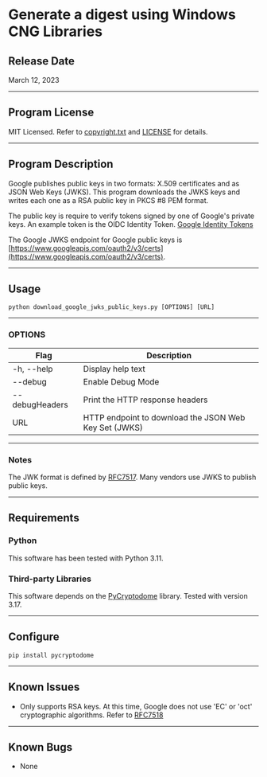 # Generate a digest using Windows CNG Libraries

## Release Date
March 12, 2023

---
## Program License

MIT Licensed. Refer to [copyright.txt](copyright.txt) and [LICENSE](LICENSE) for details.

---
## Program Description

Google publishes public keys in two formats: X.509 certificates and as JSON Web Keys (JWKS). This program downloads the JWKS keys and writes each one as a RSA public key in PKCS #8 PEM format.

The public key is require to verify tokens signed by one of Google's private keys. An example token is the OIDC Identity Token. [Google Identity Tokens](https://cloud.google.com/docs/authentication/token-types#id)

The Google JWKS endpoint for Google public keys is [https://www.googleapis.com/oauth2/v3/certs](https://www.googleapis.com/oauth2/v3/certs).

---
## Usage

`python download_google_jwks_public_keys.py [OPTIONS] [URL]`

---
### OPTIONS
| Flag             | Description                                              |
|------------------|----------------------------------------------------------|
| -h, --help       | Display help text                                        |
| --debug          | Enable Debug Mode                                        |
| --debugHeaders   | Print the HTTP response headers                          |
| URL              | HTTP endpoint to download the JSON Web Key Set (JWKS)    |

---
### Notes

The JWK format is defined by [RFC7517](https://www.rfc-editor.org/rfc/rfc7517). Many vendors use JWKS to publish public keys.

---
## Requirements

### Python
This software has been tested with Python 3.11.

### Third-party Libraries
This software depends on the [PyCryptodome](https://pypi.org/project/pycryptodome/) library. Tested with version 3.17.

---
## Configure

`pip install pycryptodome`

---
## Known Issues
- Only supports RSA keys. At this time, Google does not use 'EC' or 'oct' cryptographic algorithms. Refer to [RFC7518](https://www.rfc-editor.org/rfc/rfc7518#page-28)

---
## Known Bugs
 - None
